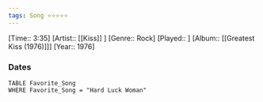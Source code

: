 ```yaml
---
tags: Song ⭐⭐⭐⭐⭐ 
---
```

[Time:: 3:35]
[Artist:: [[Kiss]] ]
[Genre:: Rock]
[Played:: ]
[Album:: [[Greatest Kiss (1976)]]]
[Year:: 1976]
### Dates
````dataview
TABLE Favorite_Song
WHERE Favorite_Song = "Hard Luck Woman"
````